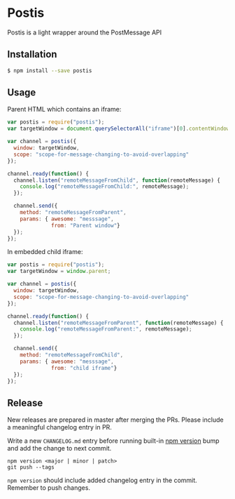 # Postis

Postis is a light wrapper around the PostMessage API

## Installation

```bash
$ npm install --save postis
```

## Usage

Parent HTML which contains an iframe:

```javascript
var postis = require("postis");
var targetWindow = document.querySelectorAll("iframe")[0].contentWindow;

var channel = postis({
  window: targetWindow,
  scope: "scope-for-message-changing-to-avoid-overlapping"
});

channel.ready(function() {
  channel.listen("remoteMessageFromChild", function(remoteMessage) {
    console.log("remoteMessageFromChild:", remoteMessage);
  });

  channel.send({
    method: "remoteMessageFromParent",
    params: { awesome: "messsage",
              from: "Parent window"}
  });
});
```

In embedded child iframe:

```javascript
var postis = require("postis");
var targetWindow = window.parent;

var channel = postis({
  window: targetWindow,
  scope: "scope-for-message-changing-to-avoid-overlapping"
});

channel.ready(function() {
  channel.listen("remoteMessageFromParent", function(remoteMessage) {
    console.log("remoteMessageFromParent:", remoteMessage);
  });

  channel.send({
    method: "remoteMessageFromChild",
    params: { awesome: "messsage",
              from: "child iframe"}
  });
});
```

## Release

New releases are prepared in master after merging the PRs. Please include a meaningful changelog entry in PR.

Write a new `CHANGELOG.md` entry before running built-in [npm version](https://docs.npmjs.com/cli/version) bump and add the change to next commit.

```
npm version <major | minor | patch>
git push --tags
```

`npm version` should include added changelog entry in the commit. Remember to push changes.
